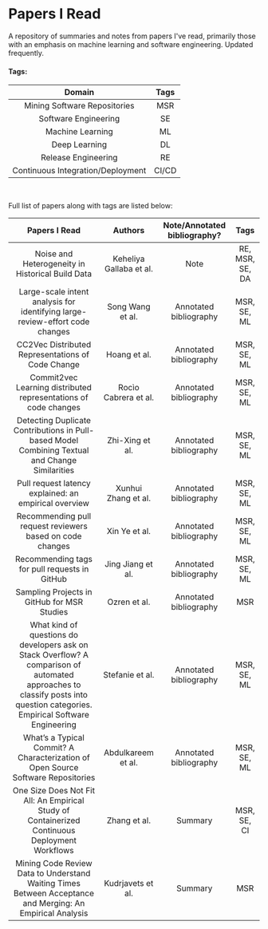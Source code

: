 # Papers I Read

A repository of summaries and notes from papers I've read, primarily those with an emphasis on machine learning and software engineering. Updated frequently.

#### Tags:

|            **Domain**             | **Tags** |
| :-------------------------------: | :------: |
|   Mining Software Repositories    |   MSR    |
|       Software Engineering        |    SE    |
|         Machine Learning          |    ML    |
|           Deep Learning           |    DL    |
|        Release Engineering        |    RE    |
| Continuous Integration/Deployment |  CI/CD   |

<br>

Full list of papers along with tags are listed below:

|                                                                              **Papers I Read**                                                                              |       **Authors**       | **Note/Annotated bibliography?** |    **Tags**     |
| :-------------------------------------------------------------------------------------------------------------------------------------------------------------------------: | :---------------------: | :------------------------------: | :-------------: |
|                                                              Noise and Heterogeneity in Historical Build Data                                                               | Keheliya Gallaba et al. |               Note               | RE, MSR, SE, DA |
|                                                Large-scale intent analysis for identifying large-review-effort code changes                                                 |    Song Wang et al.     |      Annotated bibliography      |   MSR, SE, ML   |
|                                                              CC2Vec Distributed Representations of Code Change                                                              |      Hoang et al.       |      Annotated bibliography      |   MSR, SE, ML   |
|                                                       Commit2vec Learning distributed representations of code changes                                                       |  Rocìo Cabrera et al.   |      Annotated bibliography      |   MSR, SE, ML   |
|                                       Detecting Duplicate Contributions in Pull-based Model Combining Textual and Change Similarities                                       |     Zhi-Xing et al.     |      Annotated bibliography      |   MSR, SE, ML   |
|                                                            Pull request latency explained: an empirical overview                                                            |   Xunhui Zhang et al.   |      Annotated bibliography      |   MSR, SE, ML   |
|                                                          Recommending pull request reviewers based on code changes                                                          |      Xin Ye et al.      |      Annotated bibliography      |   MSR, SE, ML   |
|                                                                Recommending tags for pull requests in GitHub                                                                |    Jing Jiang et al.    |      Annotated bibliography      |   MSR, SE, ML   |
|                                                                 Sampling Projects in GitHub for MSR Studies                                                                 |      Ozren et al.       |      Annotated bibliography      |       MSR       |
| What kind of questions do developers ask on Stack Overflow? A comparison of automated approaches to classify posts into question categories. Empirical Software Engineering |     Stefanie et al.     |      Annotated bibliography      |   MSR, SE, ML   |
|                                              What’s a Typical Commit? A Characterization of Open Source Software Repositories                                               |   Abdulkareem et al.    |      Annotated bibliography      |   MSR, SE, ML   |
|                                       One Size Does Not Fit All: An Empirical Study of Containerized Continuous Deployment Workflows                                        |      Zhang et al.       |             Summary              |   MSR, SE, CI   |
|               Mining Code Review Data to Understand Waiting Times Between Acceptance and Merging: An Empirical Analysis                                                     | Kudrjavets et al.       |             Summary              |    MSR          |
